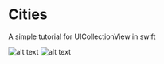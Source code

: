 # Cities
A simple tutorial for UICollectionView in swift

![alt text](https://github.com/yasarkorkmaz/Cities/blob/master/icons.png?raw=true)  ![alt text](https://github.com/yasarkorkmaz/Cities/blob/master/icon_detail.png?raw=true)
